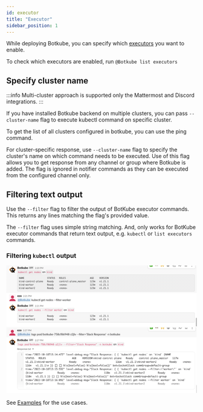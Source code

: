 ```yaml
---
id: executor
title: "Executor"
sidebar_position: 1
---
```


While deploying Botkube, you can specify which [executors](../../configuration/executor) you want to enable.

To check which executors are enabled, run `@Botkube list executors`

## Specify cluster name

:::info
Multi-cluster approach is supported only the Mattermost and Discord integrations.
:::

If you have installed Botkube backend on multiple clusters, you can pass `--cluster-name` flag to execute kubectl command on specific cluster.

To get the list of all clusters configured in botkube, you can use the ping command.

For cluster-specific response, use `--cluster-name` flag to specify the cluster's name on which command needs to be executed.
Use of this flag allows you to get response from any channel or group where Botkube is added.
The flag is ignored in notifier commands as they can be executed from the configured channel only.

## Filtering text output

Use the `--filter` flag to filter the output of BotKube executor commands. This returns any lines matching the flag's provided value.

The `--filter` flag uses simple string matching. And, only works for BotKube executor commands that return text output, e.g. `kubectl` or `list executors` commands.

### Filtering `kubectl` output

![flag_filter_kubectl_get_nodes](../assets/flag_filter_kubectl_get_nodes.png)
![flag_filter_kubectl_logs](../assets/flag_filter_kubectl_logs.png)

See [Examples](../../examples) for the use cases.
